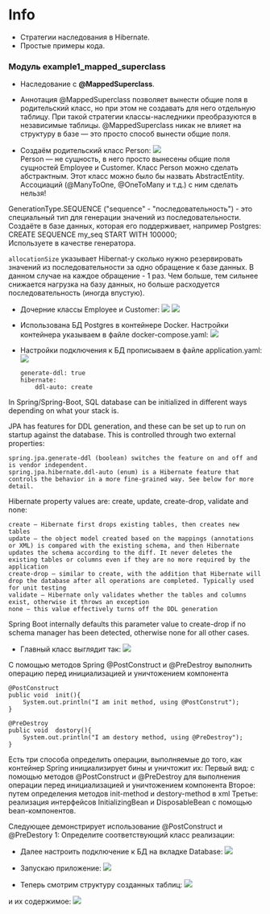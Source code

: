 # Info
- Стратегии наследования в Hibernate.
- Простые примеры кода.

### Модуль example1_mapped_superclass
- Наследование с **@MappedSuperclass**.

- Аннотация @MappedSuperclass позволяет вынести общие поля в родительский класс, но при этом
не создавать для него отдельную таблицу. При такой стратегии классы-наследники преобразуются
в независимые таблицы. @MappedSuperclass никак не влияет на структуру в базе — это просто способ
вынести общие поля.

- Создаём родительский класс Person:
![](https://github.com/aleksey-nsk/inheritance_in_hibernate/blob/master/screenshots/01_parent_class.png)   
Person — не сущность, в него просто вынесены общие поля сущностей Employee и Customer.
Класс Person можно сделать абстрактным. Этот класс можно было бы назвать AbstractEntity.
Ассоциаций (@ManyToOne, @OneToMany и т.д.) с ним сделать нельзя!

GenerationType.SEQUENCE ("sequence" - "последовательность") - это специальный тип
для генерации значений из последовательности. Создаёте в базе данных, которая его поддерживает, например Postgres:
CREATE SEQUENCE my_seq START WITH 100000;                                                             
Используете в качестве генератора.

`allocationSize` указывает Hibernat-у сколько нужно резервировать значений из последовательности
за одно обращение к базе данных. В данном случае на каждое обращение - 1 раз. Чем больше, тем сильнее
снижается нагрузка на базу данных, но больше расходуется последовательность (иногда впустую).

- Дочерние классы Employee и Customer:
![](https://github.com/aleksey-nsk/inheritance_in_hibernate/blob/master/screenshots/02_employee.png)
![](https://github.com/aleksey-nsk/inheritance_in_hibernate/blob/master/screenshots/03_customer.png)

- Использована БД Postgres в контейнере Docker. Настройки контейнера указываем в файле docker-compose.yaml:
![](https://github.com/aleksey-nsk/inheritance_in_hibernate/blob/master/screenshots/04_docker_compose.png)

- Настройки подключения к БД прописываем в файле application.yaml:
![](https://github.com/aleksey-nsk/inheritance_in_hibernate/blob/master/screenshots/05_application.png)

      generate-ddl: true
      hibernate:
          ddl-auto: create



In Spring/Spring-Boot, SQL database can be initialized in different ways depending on what your stack is.

JPA has features for DDL generation, and these can be set up to run on startup against the database. This is controlled through two external properties:

    spring.jpa.generate-ddl (boolean) switches the feature on and off and is vendor independent.
    spring.jpa.hibernate.ddl-auto (enum) is a Hibernate feature that controls the behavior in a more fine-grained way. See below for more detail.

Hibernate property values are: create, update, create-drop, validate and none:

    create – Hibernate first drops existing tables, then creates new tables
    update – the object model created based on the mappings (annotations or XML) is compared with the existing schema, and then Hibernate updates the schema according to the diff. It never deletes the existing tables or columns even if they are no more required by the application
    create-drop – similar to create, with the addition that Hibernate will drop the database after all operations are completed. Typically used for unit testing
    validate – Hibernate only validates whether the tables and columns exist, otherwise it throws an exception
    none – this value effectively turns off the DDL generation

Spring Boot internally defaults this parameter value to create-drop if no schema manager has been detected, otherwise none for all other cases.


- Главный класс выглядит так:
![](https://github.com/aleksey-nsk/inheritance_in_hibernate/blob/master/screenshots/06_main_class.png)

С помощью методов Spring @PostConstruct и @PreDestroy выполнить операцию перед инициализацией и уничтожением компонента

    @PostConstruct
	public void  init(){
	    System.out.println("I am init method, using @PostConstrut");
	}

    @PreDestroy
	public void  dostory(){
	    System.out.println("I am destory method, using @PreDestroy");
	}

Есть три способа определить операции, выполняемые до того, как контейнер Spring инициализирует бины и уничтожит их:
Первый вид: с помощью методов @PostConstruct и @PreDestroy для выполнения операции перед инициализацией и уничтожением компонента
Второе: путем определения методов init-method и destory-method в xml
Третье: реализация интерфейсов InitializingBean и DisposableBean с помощью bean-компонентов.

Следующее демонстрирует использование @PostConstruct и @PreDestory
1: Определите соответствующий класс реализации: 

- Далее настроить подключение к БД на вкладке Database:
![](https://github.com/aleksey-nsk/inheritance_in_hibernate/blob/master/screenshots/07_data_source.png)

- Запускаю приложение:
![](https://github.com/aleksey-nsk/inheritance_in_hibernate/blob/master/screenshots/08_app_running.png)

- Теперь смотрим структуру созданных таблиц:
![](https://github.com/aleksey-nsk/inheritance_in_hibernate/blob/master/screenshots/09_tables_structure.png)

и их содержимое:
![](https://github.com/aleksey-nsk/inheritance_in_hibernate/blob/master/screenshots/10_tables_contain.png)

